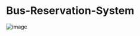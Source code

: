 # Bus-Reservation-System
![image](https://github.com/prrajakta/Bus-Reservation-System/assets/86610912/7ca7ebe3-386c-4fd3-94b3-7db23651277d)

 
